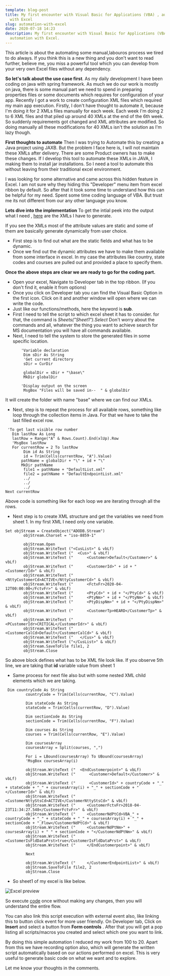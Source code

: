 ```yaml
---
template: blog-post
title: My first encounter with Visual Basic for Applications (VBA) , automation
  with Excel
slug: automation-with-excel
date: 2020-07-18 14:23
description: My first encounter with Visual Basic for Applications (VBA) ,
  automation with Excel.
---
```

 This article is about the automating some manual,labouros process we tired to do always. If you think this is a new thing and you don't want to read further, believe me, you miss a powerful tool which you can develop from your very own Excel files without any dependency.

**So let's talk about the use case first**.
			As my daily development I have been coding on java with spring framework. As much we do our work is mostly on java, there is some manual part we need to spend in preparing properties files or some documents which requires for configuration of your app.  Recently I got a work to  create configuration XML files which required my main app execution.  Firstly, I don't have thought to automate it, because I'm doing it for 2 XMLs files manually for each week. Each week I'm doing 2 to 6 XML files and that piled up around 40 XMLs at the end of the 6th week. So suddenly requirements got changed and XML attributes are modified.  So doing manually all these modifications for 40 XMLs isn't the solution as I'm lazy though.

**First thoughts to automate**
Then I was trying to Automate this by creating a Java project using JAXB. But the problem I face here is, I will not maintain these XMLs after delivery. There are some Product owners has to make these changes. If I develop this tool to automate these XMLs in JAVA, I making them to install jar installations. So I need a tool to automate this without leaving from their traditional excel environment.

I was looking for some alternative and came across this hidden feature in Excel. I am not sure why they hiding this "Developer" menu item from excel ribbon by default. So after that it took some time to understand how this can be helpful for my need. Spent some time coding language of VBA. But trust me its not different from our any other language you know. 

**Lets dive into the implementation**
To get the intial peek into the output what I need , [here](https://github.com/nyalla/attachments/tree/master/generation) are the XMLs I have to generate.

If you see the XMLs most of the attribute values are static and some of them are basically generate dynamically from user choice.  

 - First step is to find out what are the static fields and what has to be dynamic.
 - Once we find out the dynamic attributes we have to make them available from some interface in excel.
In my case the attributes like country, state codes and courses are pulled out and provided a place to specify them.

**Once the above steps are clear we are ready to go for the coding part.** 

 - Open your excel, Navigate to Developer tab in the top ribbon. (If you don't find it, enable it from options)
 - Once you click on Developer tab you can find the Visual Basic Option in the first icon. Click on it and another window will open where we can write the code.
 - Just like our functions/methods, here the keyword is **sub**. 
 - First I need to tell the script to which excel sheet it has to consider. for that, the command is *Sheets("Sheet1").Select*
 Don't worry about the commands and all, whatever the thing you want to achieve search for MS documentation you will have all commands available.
 - Next, I need to tell the system to store the generated files in some specific location. 
```vba
       'Variable declaration
        Dim sDir As String
        'Get current directory
        sDir = CurDir
        
        globalDir = sDir + "\base\"
        MkDir globalDir
                
       'Display output on the screen
        MsgBox "Files will be saved in--  " & globalDir  
``` 
It will create the folder with name "base" where we can find our XMLs.

 - Next, step is to repeat the process for all available rows, something like loop through the collection items in Java. For that we have to take the last filled excel row.

 ```vba
  'To get last visible row number
    Dim lastRow As Long
    lastRow = Range("A" & Rows.Count).End(xlUp).Row
    'MsgBox lastRow
    For currentRow = 2 To lastRow
         Dim id As String
         id = Trim(Cells(currentRow, "A").Value) 
        pathName = globalDir + "\" + id + "\"
        MkDir pathName
         file1 = pathName + "DefaultList.xml"
         file2 = pathName + "DefaultEndpointList.xml"
         ../
         ../
         ../
Next currentRow
 ```  
Above code is something like for each loop we are iterating through all the rows.

 - Next step is to create XML structure and get the variables we need from sheet 1. In my first XML I need only one variable. 
 ```vba
Set objStream = CreateObject("ADODB.Stream")
         objStream.Charset = "iso-8859-1"
         
         objStream.Open
         objStream.WriteText ("<CusList>" & vbLf)
         objStream.WriteText ("  <Cus>" & vbLf)
         objStream.WriteText ("      <Customer>Default</Customer>" & vbLf)
         objStream.WriteText ("      <CustomerId>" + id + "<Customer/Id>" & vbLf)
         objStream.WriteText ("      <NttyCustomerCd>ACTIVE</NttyCustomerCd>" & vbLf)
         objStream.WriteText ("      <FctvFr>2020-04-12T00:00:00</FctvFr>" & vbLf)
         objStream.WriteText ("      <PtyCd>" + id + "</PtyCd>" & vbLf)
         objStream.WriteText ("      <PtyNm>" + id + "</PtyNm>" & vbLf)
         objStream.WriteText ("      <PtyDispNm>" + id + "</PtyDispNm>" & vbLf)
         objStream.WriteText ("      <CustomerTp>HEARD</CustomerTp>" & vbLf)
         objStream.WriteText ("      <PCustomerIdr>CRITICAL</CustomerIdr>" & vbLf)
         objStream.WriteText ("      <CustomerCalCd>Default</CustomerCalCd>" & vbLf)
         objStream.WriteText ("   </Cus>" & vbLf)
         objStream.WriteText ("</CusList>" & vbLf)
         objStream.SaveToFile file1, 2
         objStream.Close
```
So above block defines what has to be XML file look like. If you observe 5th  line, we are taking that **id** variable value from sheet 1  

 - Same process for next file also but with some nested XML child elements which we are taking.
```vba
 Dim countryCode As String
         countryCode = Trim(Cells(currentRow, "C").Value)
         
         Dim stateCode As String
         stateCode = Trim(Cells(currentRow, "D").Value)
         
         Dim sectionCode As String
         sectionCode = Trim(Cells(currentRow, "F").Value)
         
         Dim courses As String
         courses = Trim(Cells(currentRow, "E").Value)
         
         Dim coursesArray
         coursesArray = Split(courses, ",")
         
         For i = LBound(coursesArray) To UBound(coursesArray)
         'MsgBox coursesArray(i)
         
         objStream.WriteText ("  <EndCustomerpoint>" & vbLf)
         objStream.WriteText ("      <Customer>Default</Customer>" & vbLf)
         objStream.WriteText ("      <CustomerId>" + countryCode + "_" + stateCode + "_" + coursesArray(i) + "_" + sectionCode + "</CustomerId>" & vbLf)
         objStream.WriteText ("     <CustomerNttyStsCd>ACTIVE</CustomerNttyStsCd>" & vbLf)
         objStream.WriteText ("     <CustomerFctvFr>2018-04-23T11:34:27.548</CustomerFctvFr>" & vbLf)
         objStream.WriteText ("     <CustomerNdPtCd>VBA_" + countryCode + "_" + stateCode + "_" + coursesArray(i) + "_" + sectionCode + "_Flow</CustomerNdPtCd>" & vbLf)
         objStream.WriteText ("     <CustomerNdPtNm>" + coursesArray(i) + " " + sectionCode + "</CustomerNdPtNm>" & vbLf)
         objStream.WriteText ("     <CustomerIsFldDataPrst>true</CustomerIsFldDataPrst>" & vbLf)
         objStream.WriteText ("     </EndCustomerpoint>" & vbLf)
         
         Next
         
         objStream.WriteText ("     </CustomerEndpointList>" & vbLf)
         objStream.SaveToFile file2, 2
         objStream.Close
```

 - So sheet1 of my excel is like below.
 
![Excel preview](/assets/automation-with-excel-1.png "Sequence Diagram for usecase 1")


So execute  [code](https://raw.githubusercontent.com/nyalla/attachments/master/generation/xml_scripts.vba) once without making any changes, then you will understand the entire flow.

You can also link this script execution with external event also, like linking this to button click event for more user friendly. 
On Developer tab, Click on **Insert**  and select a button from **Form controls** .
After that you will get a pop listing all scripts/macros you created and select which one you want to link.

By doing this simple automation I reduced my work from 100 to 20. Apart from this we have recording option also, which will generate the written script automatically based on our actions performed on excel. This is very useful to generate basic code on what we want and to explore. 

Let me know your thoughts in the comments.
